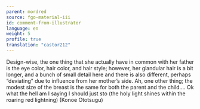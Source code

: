 ```yaml
---
parent: mordred
source: fgo-material-iii
id: comment-from-illustrator
language: en
weight: 5
profile: true
translation: "castor212"
---
```


Design-wise, the one thing that she actually have in common with her father is the eye color, hair color, and hair style; however, her glandular hair is a bit longer, and a bunch of small detail here and there is also different, perhaps “deviating” due to influence from her mother’s side. Ah, one other thing; the modest size of the breast is the same for both the parent and the child…. Ok what the hell am I saying I should just sto (the holy light shines within the roaring red lightning) (Konoe Ototsugu)

